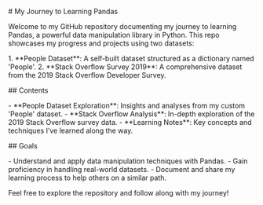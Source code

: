 <p># My Journey to Learning Pandas</p>

<p>Welcome to my GitHub repository documenting my journey to learning Pandas, a powerful data manipulation library in Python. This repo showcases my progress and projects using two datasets:</p>

<p>1. **People Dataset**: A self-built dataset structured as a dictionary named 'People'. 2. **Stack Overflow Survey 2019**: A comprehensive dataset from the 2019 Stack Overflow Developer Survey.</p>

<p>## Contents</p>

<p>- **People Dataset Exploration**: Insights and analyses from my custom 'People' dataset. - **Stack Overflow Analysis**: In-depth exploration of the 2019 Stack Overflow survey data. - **Learning Notes**: Key concepts and techniques I&rsquo;ve learned along the way.</p>

<p>## Goals</p>

<p>- Understand and apply data manipulation techniques with Pandas. - Gain proficiency in handling real-world datasets. - Document and share my learning process to help others on a similar path.</p>

<p>Feel free to explore the repository and follow along with my journey!</p>
